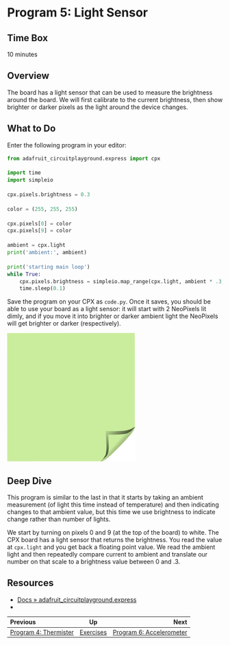 <!-- begin auto-generated title section -->
# Program 5: Light Sensor
<!-- end auto-generated section -->


## Time Box

10 minutes


## Overview

The board has a light sensor that can be used to measure the brightness around the board. We will first calibrate to the current brightness, then show brighter or darker pixels as the light around the device changes.


## What to Do

Enter the following program in your editor:

```python
from adafruit_circuitplayground.express import cpx

import time
import simpleio

cpx.pixels.brightness = 0.3

color = (255, 255, 255)

cpx.pixels[0] = color
cpx.pixels[9] = color

ambient = cpx.light
print('ambient:', ambient)

print('starting main loop')
while True:
    cpx.pixels.brightness = simpleio.map_range(cpx.light, ambient * .3, 320, 0, .3)
    time.sleep(0.1)
```

Save the program on your CPX as `code.py`. Once it saves, you should be able to use your board as a light sensor: it will start with 2 NeoPixels lit dimly, and if you move it into brighter or darker ambient light the NeoPixels will get brighter or darker (respectively).

![green sticky note](images/sticky-note-green.png)


## Deep Dive

This program is similar to the last in that it starts by taking an ambient measurement (of light this time instead of temperature) and then indicating changes to that ambient value, but this time we use brightness to indicate change rather than number of lights.

We start by turning on pixels 0 and 9 (at the top of the board) to white. The CPX board has a light sensor that returns the brightness. You read the value at `cpx.light` and you get back a floating point value. We read the ambient light and then repeatedly compare current to ambient and translate our number on that scale to a brightness value between 0 and .3.


## Resources

* [Docs » adafruit_circuitplayground.express](https://circuitpython.readthedocs.io/projects/circuitplayground/en/latest/api.html)
* []()


<!-- begin auto-generated nav-links section -->
| Previous | Up | Next |
|:---------|:---:|-----:|
| [Program 4: Thermister](./exercise_thermistor.md) | [Exercises](./exercises.md) | [Program 6: Accelerometer](./exercise_accelerometer.md) |
<!-- end auto-generated section -->

